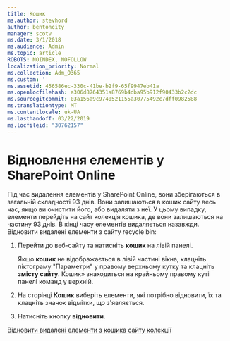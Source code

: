 ```yaml
---
title: Кошик
ms.author: stevhord
author: bentoncity
manager: scotv
ms.date: 3/1/2018
ms.audience: Admin
ms.topic: article
ROBOTS: NOINDEX, NOFOLLOW
localization_priority: Normal
ms.collection: Adm_O365
ms.custom: ''
ms.assetid: 456586ec-330c-41be-b2f9-65f9947eb41a
ms.openlocfilehash: a306d8764351a8769b4dba95b912f90433b2c2dc
ms.sourcegitcommit: 03a156a9c9740521155a30775492c7dff0982588
ms.translationtype: MT
ms.contentlocale: uk-UA
ms.lasthandoff: 03/22/2019
ms.locfileid: "30762157"
---
```

# <a name="restore-items-in-sharepoint-online"></a>Відновлення елементів у SharePoint Online

Під час видалення елементів у SharePoint Online, вони зберігаються в загальній складності 93 днів. Вони залишаються в кошик сайту весь час, якщо ви очистити його, або видаляти з неї. У цьому випадку, елементи перейдіть на сайт колекція кошика, де вони залишаються на частину 93 днів. В кінці часу елементів видаляється назавжди. Відновити видалені елементи з сайту recycle bin:
  
1. Перейти до веб-сайту та натисніть **кошик** на лівій панелі. 
    
    Якщо **кошик** не відображається в лівій частині вікна, клацніть піктограму "Параметри" у правому верхньому кутку та клацніть **змісту сайту**. Кошик» знаходиться на крайньому правому куті панелі команд у верхній.
    
2. На сторінці **Кошик** виберіть елементи, які потрібно відновити, їх та клацніть значок відмітки, що з'являється. 
    
3. Натисніть кнопку **відновити**.
    
[Відновити видалені елементи з кошика сайту колекції](https://go.microsoft.com/fwlink/?linkid=866439)
  

